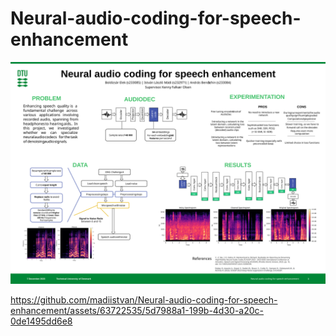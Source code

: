 # Neural-audio-coding-for-speech-enhancement

![Poster](./images/DL_Poster.svg)


https://github.com/madiistvan/Neural-audio-coding-for-speech-enhancement/assets/63722535/5d7988a1-199b-4d30-a20c-0de1495dd6e8

